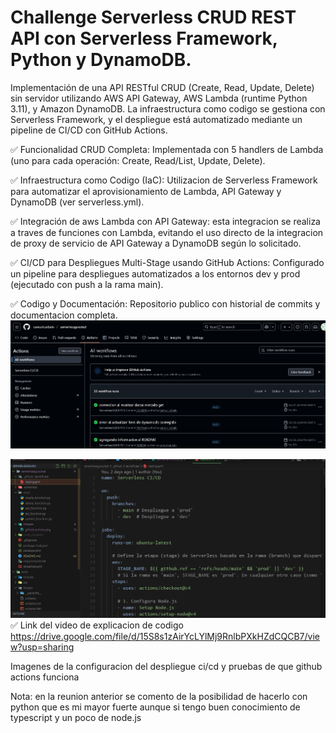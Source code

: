 # Challenge Serverless CRUD REST API con Serverless Framework, Python y DynamoDB.

Implementación de una API RESTful CRUD (Create, Read, Update, Delete) 
sin servidor utilizando AWS API Gateway, AWS Lambda (runtime Python 3.11), y 
Amazon DynamoDB. La infraestructura como codigo se gestiona con Serverless Framework, 
y el despliegue está automatizado mediante un pipeline de CI/CD con GitHub Actions.

✅ Funcionalidad CRUD Completa: Implementada con 5 handlers de Lambda 
(uno para cada operación: Create, Read/List, Update, Delete).

✅ Infraestructura como Codigo (IaC): Utilizacion de Serverless Framework para automatizar el aprovisionamiento de Lambda, API Gateway y DynamoDB (ver serverless.yml).

✅ Integración de aws  Lambda con API Gateway: esta integracion se realiza a 
traves de funciones con Lambda, evitando el uso directo de la integracion de 
proxy de servicio de API Gateway a DynamoDB según lo solicitado.

✅ CI/CD para Despliegues Multi-Stage usando GitHub Actions: Configurado un pipeline para despliegues automatizados a los entornos dev y prod (ejecutado con push a la rama main).

✅ Codigo y Documentación: Repositorio publico con historial de commits y documentacion completa.
![Imagen de Github Actions](images/github_actions.png)

![Imagen del yml de despliegue de ci/cd](images/github_deploy.png)
✅ Link del video de explicacion de codigo
 https://drive.google.com/file/d/15S8s1zAirYcLYlMj9RnlbPXkHZdCQCB7/view?usp=sharing

Imagenes de la configuracion del despliegue ci/cd y pruebas de que github actions funciona



Nota: en la reunion anterior se comento de la posibilidad de hacerlo con python
que es mi mayor fuerte aunque si tengo buen conocimiento de typescript y un poco de node.js